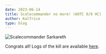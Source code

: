 ```yaml
---
date: 2023-06-14
title: Scalecommander no more! (AOTC 9/9 HC)
author: Kalfrice
type: blog
---
```


![Scalecommander Sarkareth](/posts/2023-06-14-sarkareth/sarkareth.png)

Congrats all! Logs of the kill are available [here](https://www.warcraftlogs.com/reports/pvZRJW3KjzbPQfxr#fight=last).

<!--more-->
